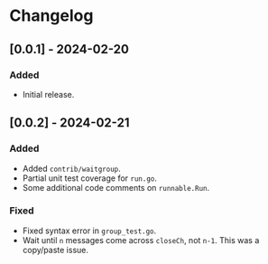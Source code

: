 # Changelog

## [0.0.1] - 2024-02-20

### Added

- Initial release.

## [0.0.2] - 2024-02-21

### Added

- Added `contrib/waitgroup`.
- Partial unit test coverage for `run.go`.
- Some additional code comments on `runnable.Run`.

### Fixed

- Fixed syntax error in `group_test.go`.
- Wait until `n` messages come across `closeCh`, not `n-1`. This was a copy/paste issue.
